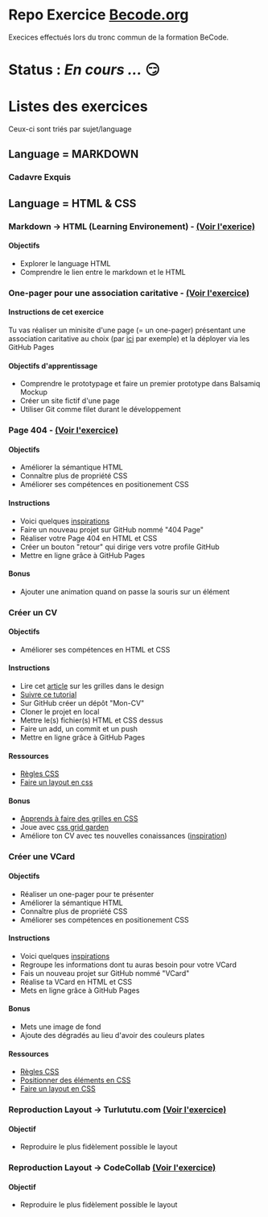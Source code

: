 # Repo Exercice [Becode.org](http://becode.org)

Execices effectués lors du tronc commun de la formation BeCode.
# Status : *En cours ...* :smirk:
# Listes des exercices
Ceux-ci sont triés par sujet/language

## Language = MARKDOWN
### Cadavre Exquis
## Language = HTML & CSS
### Markdown -> HTML (Learning Environement) - [(Voir l'exerice)](https://github.com/SammuelJ/BeCode/tree/master/Learning-Environment)
#### Objectifs

- Explorer le language HTML
- Comprendre le lien entre le markdown et le HTML

### One-pager pour une association caritative - [(Voir l'exercice)](https://github.com/SammuelJ/BeCode/tree/master/OnePageCaritative_First)
#### Instructions de cet exercice
Tu vas réaliser un minisite d'une page (= un one-pager) présentant une association caritative au choix (par [ici](http://www.dons-legs.be/v2/listing-des-associations-solidarite-internationale-18649/) par exemple) et la déployer via les GitHub Pages
#### Objectifs d'apprentissage
- Comprendre le prototypage et faire un premier prototype dans Balsamiq Mockup
- Créer un site fictif d'une page
- Utiliser Git comme filet durant le développement

### Page 404 - [(Voir l'exercice)]()
#### Objectifs
- Améliorer la sémantique HTML
- Connaître plus de propriété CSS
- Améliorer ses compétences en positionement CSS
#### Instructions
- Voici quelques [inspirations](https://www.google.be/search?tbm=isch&q=404+page&cad=h)
- Faire un nouveau projet sur GitHub nommé "404 Page"
- Réaliser votre Page 404 en HTML et CSS
- Créer un bouton "retour" qui dirige vers votre profile GitHub
- Mettre en ligne grâce à GitHub Pages
#### Bonus
- Ajouter une animation quand on passe la souris sur un élément

### Créer un CV

#### Objectifs
- Améliorer ses compétences en HTML et CSS
#### Instructions
- Lire cet [article](https://www.alsacreations.com/article/lire/1196-grilles-framework-css-webdesign.html) sur les grilles dans le design
- [Suivre ce tutorial](http://pierre-giraud.fr/creer-un-cv-personnalise-et-interactif-en-html-et-en-css/)
- Sur GitHub créer un dépôt "Mon-CV"
- Cloner le projet en local
- Mettre le(s) fichier(s) HTML et CSS dessus
- Faire un add, un commit et un push
- Mettre en ligne grâce à GitHub Pages
#### Ressources
- [Règles CSS](https://www.w3schools.com/css/default.asp)
- [Faire un layout en css](https://apprendre-html.3wa.fr/css-positionnement/layout-css)
#### Bonus
- [Apprends à faire des grilles en CSS](https://www.alsacreations.com/article/lire/1388-css3-grid-layout.html)
- Joue avec [css grid garden](http://cssgridgarden.com/)
- Améliore ton CV avec tes nouvelles conaissances ([inspiration](https://www.visualcv.com/images/visualcv-resume-templates.jpg))

### Créer une VCard 

#### Objectifs
- Réaliser un one-pager pour te présenter
- Améliorer la sémantique HTML
- Connaître plus de propriété CSS
- Améliorer ses compétences en positionement CSS
#### Instructions
- Voici quelques [inspirations](https://www.google.be/search?q=vcard&espv=2&source=lnms&tbm=isch&sa=X&ved=0ahUKEwjIqtvku6zTAhVmIJoKHQDZD4wQ_AUIBigB&biw=1250&bih=703#tbm=isch&q=vcard+template)
- Regroupe les informations dont tu auras besoin pour votre VCard
- Fais un nouveau projet sur GitHub nommé "VCard"
- Réalise ta VCard en HTML et CSS
- Mets en ligne grâce à GitHub Pages
#### Bonus
- Mets une image de fond
- Ajoute des dégradés au lieu d'avoir des couleurs plates
#### Ressources
- [Règles CSS](https://www.w3schools.com/css/default.asp)
- [Positionner des éléments en CSS](https://apprendre-html.3wa.fr/css-positionnement)
- [Faire un layout en CSS](https://apprendre-html.3wa.fr/css-positionnement/layout-css)

### Reproduction Layout -> Turlututu.com [(Voir l'exercice)](https://github.com/SammuelJ/BeCode/tree/master/turlututu)
#### Objectif
- Reproduire le plus fidèlement possible le layout

### Reproduction Layout -> CodeCollab [(Voir l'exercice)]()
#### Objectif
- Reproduire le plus fidèlement possible le layout